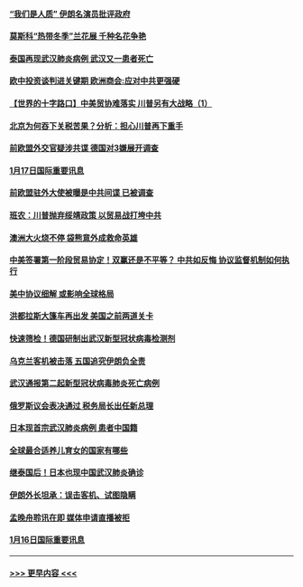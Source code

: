 #### [“我们是人质” 伊朗名演员批评政府](../pages/prog202/a102755061.md?t=01180611) 
#### [莫斯科“热带冬季”兰花展 千种名花争艳](../pages/prog202/a102754998.md?t=01180611) 
#### [泰国再现武汉肺炎病例 武汉又一患者死亡](../pages/prog202/a102754990.md?t=01180611) 
#### [欧中投资谈判进关键期 欧洲商会:应对中共更强硬](../pages/prog202/a102754953.md?t=01180611) 
#### [【世界的十字路口】中美贸协难落实 川普另有大战略（1）](../pages/prog202/a102754926.md?t=01180611) 
#### [北京为何吞下关税苦果？分析：担心川普再下重手](../pages/prog202/a102754783.md?t=01180611) 
#### [前欧盟外交官疑涉共谍 德国对3嫌展开调查](../pages/prog202/a102754805.md?t=01180611) 
#### [1月17日国际重要讯息](../pages/prog202/a102754803.md?t=01180611) 
#### [前欧盟驻外大使被曝是中共间谍 已被调查](../pages/prog202/a102754719.md?t=01180611) 
#### [班农：川普抛弃绥靖政策 以贸易战打垮中共](../pages/prog202/a102754679.md?t=01180611) 
#### [澳洲大火烧不停 袋熊意外成救命英雄](../pages/prog202/a102754614.md?t=01180611) 
#### [中美签署第一阶段贸易协定！双赢还是不平等？ 中共如反悔 协议监督机制如何执行](../pages/prog202/a102754464.md?t=01180611) 
#### [美中协议细解 或影响全球格局](../pages/prog202/a102754450.md?t=01180611) 
#### [洪都拉斯大篷车再出发 美国之前两道关卡](../pages/prog202/a102754430.md?t=01180611) 
#### [快速筛检！德国研制出武汉新型冠状病毒检测剂](../pages/prog202/a102754330.md?t=01180611) 
#### [乌克兰客机被击落 五国追究伊朗负全责](../pages/prog202/a102754374.md?t=01180611) 
#### [武汉通报第二起新型冠状病毒肺炎死亡病例](../pages/prog202/a102754298.md?t=01180611) 
#### [俄罗斯议会表决通过 税务局长出任新总理](../pages/prog202/a102754288.md?t=01180611) 
#### [日本现首宗武汉肺炎病例 患者中国籍](../pages/prog202/a102754250.md?t=01180611) 
#### [全球最合适养儿育女的国家有哪些](../pages/prog202/a102754198.md?t=01180611) 
#### [继泰国后！日本也现中国武汉肺炎确诊](../pages/prog202/a102754064.md?t=01180611) 
#### [伊朗外长坦承：误击客机、试图隐瞒](../pages/prog202/a102754062.md?t=01180611) 
#### [孟晚舟聆讯在即 媒体申请直播被拒](../pages/prog202/a102754058.md?t=01180611) 
#### [1月16日国际重要讯息](../pages/prog202/a102754054.md?t=01180611) 

----
#### [ >>> 更早内容 <<< ](../indexes/prog202-earlier.md)
